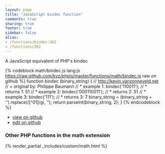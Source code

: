 ```yaml
---
layout: page
title: "JavaScript bindec function"
comments: true
sharing: true
footer: true
sidebar: false
alias:
- /functions/bindec:362
- /functions/362
---
```

<!-- Generated by Rakefile:build -->
A JavaScript equivalent of PHP's bindec

{% codeblock math/bindec.js lang:js https://raw.github.com/kvz/phpjs/master/functions/math/bindec.js raw on github %}
function bindec (binary_string) {
    // http://kevin.vanzonneveld.net
    // +   original by: Philippe Baumann
    // *     example 1: bindec('110011');
    // *     returns 1: 51
    // *     example 2: bindec('000110011');
    // *     returns 2: 51
    // *     example 3: bindec('111');
    // *     returns 3: 7
    binary_string = (binary_string + '').replace(/[^01]/gi, '');
    return parseInt(binary_string, 2);
}
{% endcodeblock %}

 - [view on github](https://github.com/kvz/phpjs/blob/master/functions/math/bindec.js)
 - [edit on github](https://github.com/kvz/phpjs/edit/master/functions/math/bindec.js)

### Other PHP functions in the math extension
{% render_partial _includes/custom/math.html %}
